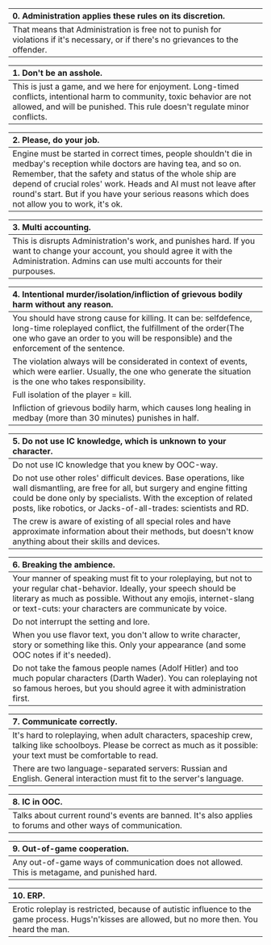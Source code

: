 |0. Administration applies these rules on its discretion.|
| :------------ |
|That means that Administration is free not to punish for violations if it's necessary, or if there's no grievances to the offender.|

|1.  Don't be an asshole.|
| :------------ |
|This is just a game, and we here for enjoyment. Long-timed conflicts, intentional harm to community, toxic behavior are not allowed, and will be punished. This rule doesn't regulate minor conflicts.|

|2.  Please, do your job.|
| :------------ |
|Engine must be started in correct times, people shouldn't die in medbay's reception while doctors are having tea, and so on. Remember, that the safety and status of the whole ship are depend of crucial roles' work. Heads and AI must not leave after round's start. But if you have your serious reasons which does not allow you to work, it's ok.|

|3.  Multi accounting.|
| :------------ |
|This is disrupts Administration's work, and punishes hard. If you want to change your account, you should agree it with the Administration. Admins can use multi accounts for their purpouses.|

|4.  Intentional murder/isolation/infliction of grievous bodily harm without any reason.|
| :------------ |
|You should have strong cause for killing. It can be: selfdefence, long-time roleplayed conflict, the fulfillment of the order(The one who gave an order to you will be responsible) and the enforcement of the sentence.|
|The violation always will be considerated in context of events, which were earlier. Usually, the one who generate the situation is the one who takes responsibility.|
|Full isolation of the player = kill.|
|Infliction of grievous bodily harm, which causes long healing in medbay (more than 30 minutes) punishes in half.|

|5. Do not use IC knowledge, which is unknown to your character.|
| :------------ |
|Do not use IC knowledge that you knew by ООС-way.|
|Do not use other roles' difficult devices. Base operations, like wall dismantling, are free for all, but surgery and engine fitting could be done only by specialists. With the exception of related posts, like robotics, or Jacks-of-all-trades: scientists and RD.|
|The crew is aware of existing of all special roles and have approximate information about their methods, but doesn't know anything about their skills and devices.|

|6. Breaking the ambience.|
| :------------ |
|Your manner of speaking must fit to your roleplaying, but not to your regular chat-behavior. Ideally, your speech should be literary as much as possible. Without any emojis, internet-slang or text-cuts: your characters are communicate by voice.|
|Do not interrupt the setting and lore.
|When you use flavor text, you don't allow to write character, story or something like this. Only your appearance (and some OOC notes if it's needed).
|Do not take the famous people names (Adolf Hitler) and too much popular characters (Darth Wader). You can roleplaying not so famous heroes, but you should agree it with administration first.|

|7. Communicate correctly.|
| :------------ |
|It's hard to roleplaying, when adult characters, spaceship crew, talking like schoolboys. Please be correct as much as it possible: your text must be comfortable to read.|
|There are two language-separated servers: Russian and English. General interaction must fit to the server's language.

|8. IC in OOC.|
| :------------ |
Talks about current round's events are banned. It's also applies to forums and other ways of communication.|

|9. Out-of-game cooperation.
| :------------ |
|Any out-of-game ways of communication does not allowed. This is metagame, and punished hard.

|10. ERP.|
| :------------ |
|Erotic roleplay is restricted, because of autistic influence to the game process. Hugs'n'kisses are allowed, but no more then. You heard the man.
